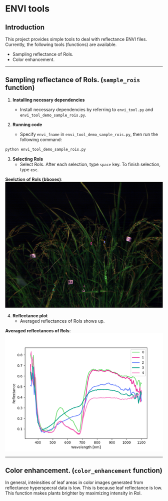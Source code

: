 # ENVI tools

## Introduction

This project provides simple tools to deal with reflectance ENVI files.
Currently, the following tools (functions) are available.

- Sampling reflectance of RoIs.
- Color enhancement.

---
## Sampling reflectance of RoIs. (`sample_rois` function)
1. **Installing necesary dependencies**
   - Install necessary dependencies by referring to `envi_tool.py` and `envi_tool_demo_sample_rois.py`.
     
2. **Running code**
   - Specify `envi_fname` in `envi_tool_demo_sample_rois.py`, then run the following command:
```bash
python envi_tool_demo_sample_rois.py
```

3. **Selecting RoIs**
   - Select RoIs. After each selection, type `space` key. To finish selection, type `esc`.

**Seelction of RoIs (bboxes)**:
![RoI selection](asset/RoIs_selection.png)

4. **Reflectance plot**
   - Averaged reflectances of RoIs shows up.

**Averaged reflectances of RoIs**:
![RoI selection](asset/RoIs_reflectance.png)

---
## Color enhancement. (`color_enhancement` function)
In general, inteinsities of leaf areas in color images generated from reflectance hyperspecral data is low.
This is because leaf reflectance is low.
This function makes plants brighter by maximizing intensity in RoI.


